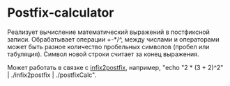 # Postfix-calculator
Реализует вычисление математический выражений в постфиксной записи. Обрабатывает операции +-*/^, между числами и операторами может быть разное количество пробельных символов (пробел или табуляция). Символ новой строки считает за конец выражения.

Может работать в связке с [infix2postfix](https://github.com/evgenyPro/Infix2postfix), например, "echo "2 * (3 + 2)^2" | ./infix2postfix | ./postfixCalc".
